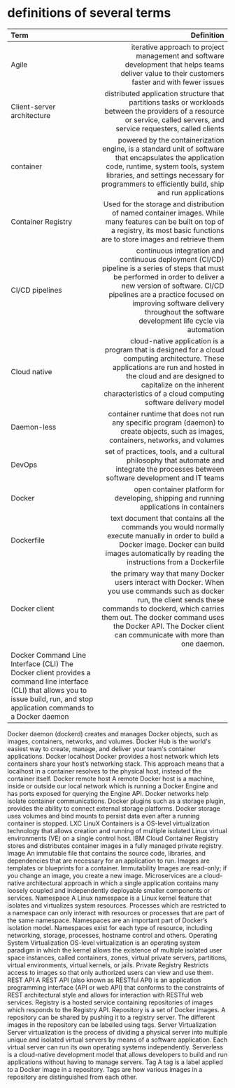# definitions of several terms

| Term | Definition |
| :------- | ------------------: |
 | Agile | iterative approach to project management and software development that helps teams deliver value to their customers faster and with fewer issues|
| Client-server architecture | distributed application structure that partitions tasks or workloads between the providers of a resource or service, called servers, and service requesters, called clients |
| container | powered by the containerization engine, is a standard unit of software that encapsulates the application code, runtime, system tools, system libraries, and settings necessary for programmers to efficiently build, ship and run applications |
| Container Registry | Used for the storage and distribution of named container images. While many features can be built on top of a registry, its most basic functions are to store images and retrieve them |
| CI/CD pipelines | continuous integration and continuous deployment (CI/CD) pipeline is a series of steps that must be performed in order to deliver a new version of software. CI/CD pipelines are a practice focused on improving software delivery throughout the software development life cycle via automation |
| Cloud native | cloud-native application is a program that is designed for a cloud computing architecture. These applications are run and hosted in the cloud and are designed to capitalize on the inherent characteristics of a cloud computing software delivery model |
| Daemon-less | container runtime that does not run any specific program (daemon) to create objects, such as images, containers, networks, and volumes |
| DevOps | set of practices, tools, and a cultural philosophy that automate and integrate the processes between software development and IT teams |
| Docker | open container platform for developing, shipping and running applications in containers |
| Dockerfile | text document that contains all the commands you would normally execute manually in order to build a Docker image. Docker can build images automatically by reading the instructions from a Dockerfile |
| Docker client | the primary way that many Docker users interact with Docker. When you use commands such as docker run, the client sends these commands to dockerd, which carries them out. The docker command uses the Docker API. The Docker client can communicate with more than one daemon.
Docker Command Line Interface (CLI) The Docker client provides a command line interface (CLI) that allows you to issue build, run, and stop application commands to a Docker daemon |
Docker daemon (dockerd)	creates and manages Docker objects, such as images, containers, networks, and volumes.
Docker Hub	is the world's easiest way to create, manage, and deliver your team's container applications.
Docker localhost	Docker provides a host network which lets containers share your host’s networking stack. This approach means that a localhost in a container resolves to the physical host, instead of the container itself.
Docker remote host	A remote Docker host is a machine, inside or outside our local network which is running a Docker Engine and has ports exposed for querying the Engine API.
Docker networks	help isolate container communications.
Docker plugins	such as a storage plugin, provides the ability to connect external storage platforms.
Docker storage	uses volumes and bind mounts to persist data even after a running container is stopped.
LXC	LinuX Containers is a OS-level virtualization technology that allows creation and running of multiple isolated Linux virtual environments (VE) on a single control host.
IBM Cloud Container Registry	stores and distributes container images in a fully managed private registry.
Image	An immutable file that contains the source code, libraries, and dependencies that are necessary for an application to run. Images are templates or blueprints for a container.
Immutability	Images are read-only; if you change an image, you create a new image.
Microservices	are a cloud-native architectural approach in which a single application contains many loosely coupled and independently deployable smaller components or services.
Namespace	A Linux namespace is a Linux kernel feature that isolates and virtualizes system resources. Processes which are restricted to a namespace can only interact with resources or processes that are part of the same namespace. Namespaces are an important part of Docker’s isolation model. Namespaces exist for each type of resource, including networking, storage, processes, hostname control and others.
Operating System Virtualization	OS-level virtualization is an operating system paradigm in which the kernel allows the existence of multiple isolated user space instances, called containers, zones, virtual private servers, partitions, virtual environments, virtual kernels, or jails.
Private Registry	Restricts access to images so that only authorized users can view and use them.
REST API	A REST API (also known as RESTful API) is an application programming interface (API or web API) that conforms to the constraints of REST architectural style and allows for interaction with RESTful web services.
Registry	is a hosted service containing repositories of images which responds to the Registry API.
Repository	is a set of Docker images. A repository can be shared by pushing it to a registry server. The different images in the repository can be labelled using tags.
Server Virtualization	Server virtualization is the process of dividing a physical server into multiple unique and isolated virtual servers by means of a software application. Each virtual server can run its own operating systems independently.
Serverless	is a cloud-native development model that allows developers to build and run applications without having to manage servers.
Tag	A tag is a label applied to a Docker image in a repository. Tags are how various images in a repository are distinguished from each other.